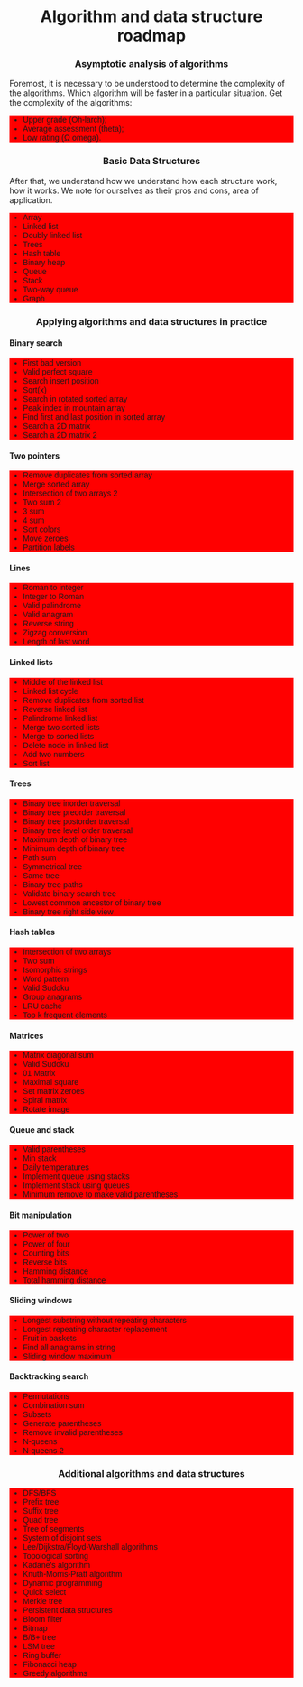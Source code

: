 <html lang="en">
<head>
<style type="text/css">
ul {
font-family: arial;
background-color: red;)
color: #665544;
h3 {
color: rgb(255,255,255);}
</style>
</head>
<body>
<div>
<h1 align="center">Algorithm and data structure roadmap</h1>
<h3 align="center">Asymptotic analysis of algorithms</h3>

<p>Foremost, it is necessary to be understood to determine the complexity of the algorithms. Which algorithm will be faster in a particular situation. Get the complexity of the algorithms:</p>

<ul>
<li>Upper grade (Oh-larch);</li>
<li>Average assessment (theta);</li>
<li>Low rating (Ω omega).</li>
</ul>

</div>

<div>
<h3 align="center">Basic Data Structures</h3>

<p>After that, we understand how we understand how each structure work, how it works. We note for ourselves as their pros and cons, area of application.</p>

<ul>
<li>Array</li>
<li>Linked list</li>
<li>Doubly linked list</li>
<li>Trees</li>
<li>Hash table</li>
<li>Binary heap</li>
<li>Queue</li>
<li>Stack</li>
<li>Two-way queue</li>
<li>Graph</li>
</ul>
</div>

<div>
<h3 align="center">Applying algorithms and data structures in practice</h3>
<h4>Binary search</h4>

<ul>
<li>First bad version</li>
<li>Valid perfect square</li>
<li>Search insert position</li>
<li>Sqrt(x)</li>
<li>Search in rotated sorted array</li>
<li>Peak index in mountain array</li>
<li>Find first and last position in sorted array</li>
<li>Search a 2D matrix</li>
<li>Search a 2D matrix 2</li>
</ul>
</div>

<div>
<h4>Two pointers</h4>
<ul>
<li>Remove duplicates from sorted array</li>
<li>Merge sorted array</li>
<li>Intersection of two arrays 2</li>
<li>Two sum 2</li>
<li>3 sum</li>
<li>4 sum</li>
<li>Sort colors</li>
<li>Move zeroes</li>
<li>Partition labels</li>
</ul>
</div>

<div>
<h4>Lines</h4>
<ul>
<li>Roman to integer</li>
<li>Integer to Roman</li>
<li>Valid palindrome</li>
<li>Valid anagram</li>
<li>Reverse string</li>
<li>Zigzag conversion</li>
<li>Length of last word</li>
</ul>
</div>

<div>
<h4>Linked lists</h4>
<ul>
<li>Middle of the linked list</li>
<li>Linked list cycle</li>
<li>Remove duplicates from sorted list</li>
<li>Reverse linked list</li>
<li>Palindrome linked list</li>
<li>Merge two sorted lists</li>
<li>Merge to sorted lists</li>
<li>Delete node in linked list</li>
<li>Add two numbers</li>
<li>Sort list</li>
</ul>
</div>

<div>
<h4>Trees</h4>
<ul>
<li>Binary tree inorder traversal</li>
<li>Binary tree preorder traversal</li>
<li>Binary tree postorder traversal</li>
<li>Binary tree level order traversal</li>
<li>Maximum depth of binary tree</li>
<li>Minimum depth of binary tree</li>
<li>Path sum</li>
<li>Symmetrical tree</li>
<li>Same tree</li>
<li>Binary tree paths</li>
<li>Validate binary search tree</li>
<li>Lowest common ancestor of binary tree</li>
<li>Binary tree right side view</li>
</ul>
</div>

<div>
<h4>Hash tables</h4>
<ul>
<li>Intersection of two arrays</li>
<li>Two sum</li>
<li>Isomorphic strings</li>
<li>Word pattern</li>
<li>Valid Sudoku</li>
<li>Group anagrams</li>
<li>LRU cache</li>
<li>Top k frequent elements</li>
</ul>
</div>

<div>
<h4>Matrices</h4>
<ul>
<li>Matrix diagonal sum</li>
<li>Valid Sudoku</li>
<li>01 Matrix</li>
<li>Maximal square</li>
<li>Set matrix zeroes</li>
<li>Spiral matrix</li>
<li>Rotate image</li>
</ul>
</div>

<div>
<h4>Queue and stack</h4>
<ul>
<li>Valid parentheses</li>
<li>Min stack</li>
<li>Daily temperatures</li>
<li>Implement queue using stacks</li>
<li>Implement stack using queues</li>
<li>Minimum remove to make valid parentheses</li>
</ul>
</div>

<div>
<h4>Bit manipulation</h4>
<ul>
<li>Power of two</li>
<li>Power of four</li>
<li>Counting bits</li>
<li>Reverse bits</li>
<li>Hamming distance</li>
<li>Total hamming distance</li>
</ul>
</div>

<div>
<h4>Sliding windows</h4>
<ul>
<li>Longest substring without repeating characters</li>
<li>Longest repeating character replacement</li>
<li>Fruit in baskets</li>
<li>Find all anagrams in string</li>
<li>Sliding window maximum</li>
</ul>
</div>

<div>
<h4>Backtracking search</h4>
<ul>
<li>Permutations</li>
<li>Combination sum</li>
<li>Subsets</li>
<li>Generate parentheses</li>
<li>Remove invalid parentheses</li>
<li>N-queens</li>
<li>N-queens 2</li>
</ul>
</div>

<div>
<h3 align="center">Additional algorithms and data structures</h3>
<ul>
<li>DFS/BFS</li>
<li>Prefix tree</li>
<li>Suffix tree</li>
<li>Quad tree</li>
<li>Tree of segments</li>
<li>System of disjoint sets</li>
<li>Lee/Dijkstra/Floyd-Warshall algorithms</li>
<li>Topological sorting</li>
<li>Kadane's algorithm</li>
<li>Knuth-Morris-Pratt algorithm</li>
<li>Dynamic programming</li>
<li>Quick select</li>
<li>Merkle tree</li>
<li>Persistent data structures</li>
<li>Bloom filter</li>
<li>Bitmap</li>
<li>B/B+ tree</li>
<li>LSM tree</li>
<li>Ring buffer</li>
<li>Fibonacci heap</li>
<li>Greedy algorithms</li>
</ul>
</div>

</body>
</html>

